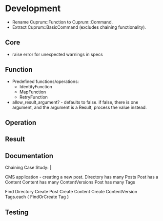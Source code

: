 # Development

- Rename Cuprum::Function to Cuprum::Command.
- Extract Cuprum::BasicCommand (excludes chaining functionality).

## Core

- raise error for unexpected warnings in specs

## Function

- Predefined functions/operations:
  - IdentityFunction
  - MapFunction
  - RetryFunction
- allow_result_argument? - defaults to false. if false, there is one argument,
  and the argument is a Result, process the value instead.

## Operation

## Result

## Documentation

Chaining Case Study: |

  CMS application - creating a new post.
  Directory has many Posts
  Post has a Content
  Content has many ContentVersions
  Post has many Tags

  Find Directory
  Create Post
  Create Content
  Create ContentVersion
  Tags.each { FindOrCreate Tag }

## Testing
